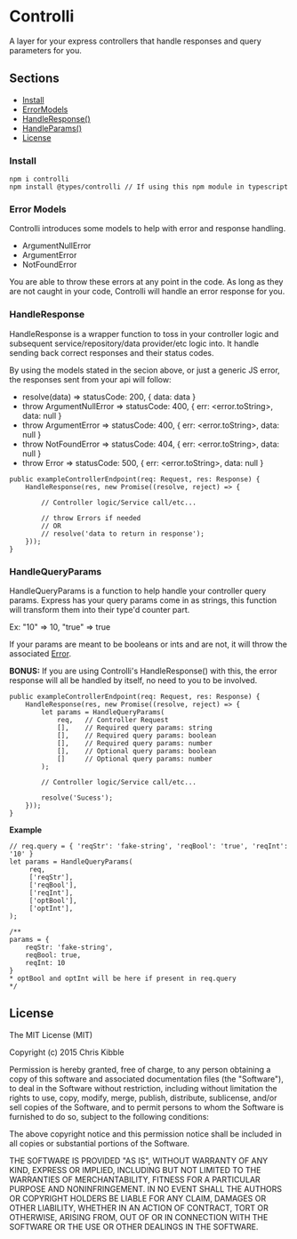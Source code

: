 # Controlli
A layer for your express controllers that handle responses and query parameters for you.

## Sections
- [Install](#install)  
- [ErrorModels](#models)  
- [HandleResponse()](#response)  
- [HandleParams()](#params)  
- [License](#license)  

### <a name="install"></a> Install
```console
npm i controlli
npm install @types/controlli // If using this npm module in typescript
```

### <a name="models"></a> Error Models
Controlli introduces some models to help with error and response handling.
- ArgumentNullError
- ArgumentError
- NotFoundError

You are able to throw these errors at any point in the code.
As long as they are not caught in your code, Controlli will handle an error response for you.

### <a name="response"></a> HandleResponse
HandleResponse is a wrapper function to toss in your controller logic and subsequent service/repository/data provider/etc logic into.
It handle sending back correct responses and their status codes.

By using the models stated in the secion above, or just a generic JS error, the responses sent from your api will follow:
- resolve(data) => statusCode: 200, { data: data }
- throw ArgumentNullError => statusCode: 400, { err: <error.toString>, data: null }
- throw ArgumentError => statusCode: 400, { err: <error.toString>, data: null }
- throw NotFoundError => statusCode: 404, { err: <error.toString>, data: null }
- throw Error => statusCode: 500, { err: <error.toString>, data: null }

~~~~
public exampleControllerEndpoint(req: Request, res: Response) {
    HandleResponse(res, new Promise((resolve, reject) => {
     
        // Controller logic/Service call/etc...
        
        // throw Errors if needed
        // OR
        // resolve('data to return in response');
    }));
}
~~~~

### <a name="params"></a> HandleQueryParams
HandleQueryParams is a function to help handle your controller query params. Express has your query params come in as strings, this function will transform them into their type'd counter part. 

Ex: "10" => 10, "true" => true

If your params are meant to be booleans or ints and are not, it will throw the associated [Error](#models).

**BONUS:** If you are using Controlli's HandleResponse() with this, the error response will all be handled by itself, no need to you to be involved.

~~~~
public exampleControllerEndpoint(req: Request, res: Response) {
    HandleResponse(res, new Promise((resolve, reject) => {
        let params = HandleQueryParams(
            req,   // Controller Request
            [],    // Required query params: string
            [],    // Required query params: boolean
            [],    // Required query params: number
            [],    // Optional query params: boolean
            []     // Optional query params: number
        );
        
        // Controller logic/Service call/etc...
        
        resolve('Sucess');
    }));
}
~~~~

**Example**
~~~~
// req.query = { 'reqStr': 'fake-string', 'reqBool': 'true', 'reqInt': '10' }
let params = HandleQueryParams(
     req,
     ['reqStr'],
     ['reqBool'],
     ['reqInt'],
     ['optBool'],
     ['optInt'],
);

/**
params = {
    reqStr: 'fake-string',
    reqBool: true,
    reqInt: 10
} 
* optBool and optInt will be here if present in req.query
*/
~~~~

## <a name="license"></a> License
 
The MIT License (MIT)

Copyright (c) 2015 Chris Kibble

Permission is hereby granted, free of charge, to any person obtaining a copy of this software and associated documentation files (the "Software"), to deal in the Software without restriction, including without limitation the rights to use, copy, modify, merge, publish, distribute, sublicense, and/or sell copies of the Software, and to permit persons to whom the Software is furnished to do so, subject to the following conditions:

The above copyright notice and this permission notice shall be included in all copies or substantial portions of the Software.

THE SOFTWARE IS PROVIDED "AS IS", WITHOUT WARRANTY OF ANY KIND, EXPRESS OR IMPLIED, INCLUDING BUT NOT LIMITED TO THE WARRANTIES OF MERCHANTABILITY, FITNESS FOR A PARTICULAR PURPOSE AND NONINFRINGEMENT. IN NO EVENT SHALL THE AUTHORS OR COPYRIGHT HOLDERS BE LIABLE FOR ANY CLAIM, DAMAGES OR OTHER LIABILITY, WHETHER IN AN ACTION OF CONTRACT, TORT OR OTHERWISE, ARISING FROM, OUT OF OR IN CONNECTION WITH THE SOFTWARE OR THE USE OR OTHER DEALINGS IN THE SOFTWARE.

